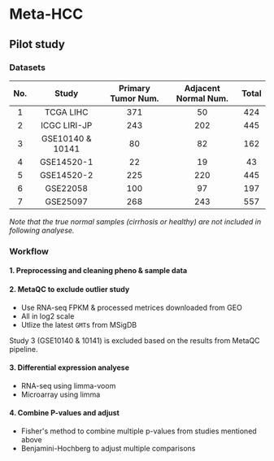 # Meta-HCC


## Pilot study

### Datasets

No. | Study    | Primary Tumor Num. | Adjacent Normal Num.| Total 
:--:|:-----:|:-----------------:|:-------------------------:|:-----:
1 | TCGA LIHC| 371 | 50 | 424|
2 | ICGC LIRI-JP | 243 | 202 | 445|
3 | GSE10140 & 10141 | 80 | 82 | 162|
4 | GSE14520-1| 22 | 19 | 43 |
5 | GSE14520-2 | 225 | 220 | 445|
6 | GSE22058 | 100|97|197|
7 | GSE25097 | 268|243|557|

*Note that the true normal samples (cirrhosis or healthy) are not included in following analyese.*

### Workflow

#### 1. Preprocessing and cleaning pheno & sample data

#### 2. MetaQC to exclude outlier study
- Use RNA-seq FPKM & processed metrices downloaded from GEO
- All in log2 scale
- Utlize the latest `GMT`s from MSigDB

Study 3 (GSE10140 & 10141) is excluded based on the results from MetaQC pipeline.

#### 3. Differential expression analyese
- RNA-seq using limma-voom
- Microarray using limma

#### 4. Combine P-values and adjust
- Fisher's method to combine multiple p-values from studies mentioned above
- Benjamini-Hochberg to adjust multiple comparisons







